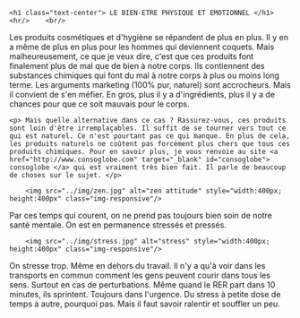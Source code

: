 <div class="container-fluid" id="bien_etre">
    
    <h1 class="text-center"> LE BIEN-ETRE PHYSIQUE ET EMOTIONNEL </h1>
    <hr/>    <br/>
    
<p> Les produits cosmétiques et d'hygiène se répandent de plus en plus. Il y en a même de plus en plus pour les hommes qui deviennent coquets. Mais malheureusement, ce que je veux dire, c'est que ces produits font finalement plus de mal que de bien à notre corps. Ils contiennent des substances chimiques qui font du mal à notre corps à plus ou moins long terme. Les arguments marketing (100% pur, naturel) sont accrocheurs. Mais il convient de s'en méfier. En gros, plus il y a d'ingrédients, plus il y a de chances pour que ce soit mauvais pour le corps. </p>

    <p> Mais quelle alternative dans ce cas ? Rassurez-vous, ces produits sont loin d'être irremplaçables. Il suffit de se tourner vers tout ce qui est naturel. Ce n'est pourtant pas ce qui manque. En plus de cela, les produits naturels ne coûtent pas forcément plus chers que tous ces produits chimiques. Pour en savoir plus, je vous renvoie au site <a href="http://www.consoglobe.com" target="_blank" id="consoglobe"> consoglobe </a> qui est vraiment très bien fait. Il parle de beaucoup de choses sur le sujet. </p>
        
        <img src="../img/zen.jpg" alt="zen attitude" style="width:400px; height:400px" class="img-responsive"/>
    
<p> Par ces temps qui courent, on ne prend pas toujours bien soin de notre santé mentale. On est en permanence stressés et pressés. </p>
        
        <img src="../img/stress.jpg" alt="stress" style="width:400px; height:400px" class="img-responsive"/>
    
<p> On stresse trop. Même en dehors du travail. Il n'y a qu'à voir dans les transports en commun comment les gens peuvent courir dans tous les sens. Surtout en cas de perturbations. Même quand le RER part dans 10 minutes, ils sprintent. Toujours dans l'urgence. Du stress à petite dose de temps à autre, pourquoi pas. Mais il faut savoir ralentir et souffler un peu. </p>
    </div>